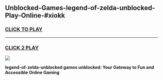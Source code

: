 
## Unblocked-Games-legend-of-zelda-unblocked-Play-Online-#xiokk
<h3>
<a href="https://premium.freeplayer.one?title=legend-of-zelda-unblocked&ref=27F">CLICK TO PLAY</a></h3>
<hr>

<h3>
<a href="https://premium.freeplayer.one?title=legend-of-zelda-unblocked&ref=27F">CLICK 2 PLAY</a>
  
</h3>

<a href="https://premium.freeplayer.one?title=legend-of-zelda-unblocked&ref=27F"><img src="https://clearcache.store/games.png"></a>


**legend-of-zelda-unblocked games unblocked: Your Gateway to Fun and Accessible Online Gaming**
